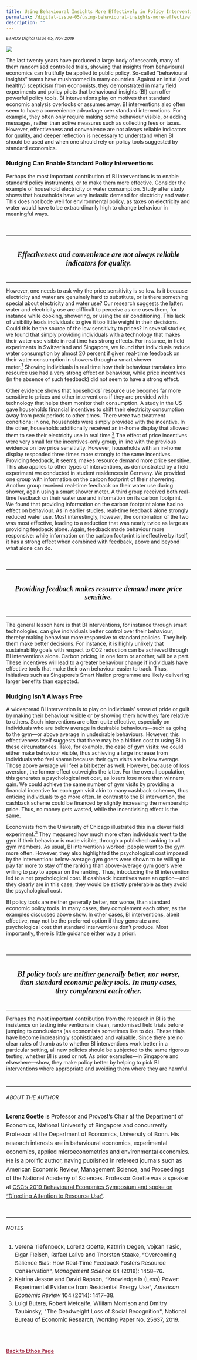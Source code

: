 ```yaml
---
title: Using Behavioural Insights More Effectively in Policy Interventions
permalink: /digital-issue-05/using-behavioural-insights-more-effectively-in-policy-interventions/
description: ""
---
```

<style>
	
.break
{
   border-top: 1px solid  black;
   border-bottom: 1px solid black;
	 padding:20px;
	text-align:center;
	margin-top:50px;
}
	
.break1
{
font-family: Georgia;
	font-size:20px;
	font-style: italic;
	font-weight: bold;
}	
	
	
.author p
{
	font-size: 15px;
	line-height:24px;
}
	
.notestop ol li
{
font-size: 15px;
line-height:22px;
}	
	
.notestop1 ol li
{
font-size: 15px;
line-height:22px;
}		
	
.notestop1
{
margin-top:40px;
padding-bottom:30px;
padding-top:30px;	
border-top: 1px solid black;

}			
	
.notestop2 ol li
{
font-size: 16px;
line-height:32px;
}			

	
	
	
.back a
{
	color: #9f2943;
	font-weight: bold;
}


.author
{
margin-top:40px;
padding-bottom:30px;
border-top: 1px solid black;
border-bottom: 1px solid black;
}		
	
.containerbox {
	background-color: #eceedb;
	border-radius: 10px;
	padding: 5%;
	margin-top: 5%;
	
	}		
	
</style>

<em><small>ETHOS Digital Issue 05, Nov 2019</small></em>
<div class="background-image">
<img src="/images/Ethos_Images/Ethos_Digital_Issue_05/Article%203/D5_Banner_Using%20Behavioural%20Insights.jpg">
</div>


<p>The last twenty years have produced a large body of research, many of them randomised controlled trials, showing that insights from behavioural economics can fruitfully be applied to public policy. So-called “behavioural insights” teams have mushroomed in many countries. Against an initial (and healthy) scepticism from economists, they demonstrated in many field experiments and policy pilots that behavioural insights (BI) can offer powerful policy tools. BI interventions play on motives that standard economic analysis overlooks or assumes away. BI interventions also often seem to have a convenience advantage over standard interventions. For example, they often only require making some behaviour visible, or adding messages, rather than active measures such as collecting fees or taxes. However, effectiveness and convenience are not always reliable indicators for quality, and deeper reflection is necessary to understand when BI should be used and when one should rely on policy tools suggested by standard economics.</p>

<h3>Nudging Can Enable Standard Policy Interventions</h3>

<p>Perhaps the most important contribution of BI interventions is to enable standard policy instruments, or to make them more effective. Consider the example of household electricity or water consumption. Study after study shows that households have very inelastic demand for electricity and water. This does not bode well for environmental policy, as taxes on electricity and water would have to be extraordinarily high to change behaviour in meaningful ways.</p>

<div class="break">

<p class="break1">
Effectiveness and convenience are not always reliable indicators for quality.
</p>

</div>

<p>However, one needs to ask why the price sensitivity is so low. Is it because electricity and water are genuinely hard to substitute, or is there something special about electricity and water use? Our research suggests the latter: water and electricity use are difficult to perceive as one uses them, for instance while cooking, showering, or using the air conditioning. This lack of visibility leads individuals to give it too little weight in their decisions. Could this be the source of the low sensitivity to prices? In several studies, we found that simply providing individuals with a technology that makes their water use visible in real time has strong effects. For instance, in field experiments in Switzerland and Singapore, we found that individuals reduce water consumption by almost 20 percent if given real-time feedback on their water consumption in showers through a smart shower meter.<a href="#notes"><sup>1</sup></a>&nbsp;Showing individuals in real time how their behaviour translates into resource use had a very strong effect on behaviour, while price incentives (in the absence of such feedback) did not seem to have a strong effect.</p>

<p>Other evidence shows that households’ resource use becomes far more sensitive to prices and other interventions if they are provided with technology that helps them monitor their consumption. A study in the US gave households financial incentives to shift their electricity consumption away from peak periods to other times. There were two treatment conditions: in one, households were simply provided with the incentive. In the other, households additionally received an in-home display that allowed them to see their electricity use in real time.<a href="#notes"><sup>2</sup></a>&nbsp;The effect of price incentives were very small for the incentives-only group, in line with the previous evidence on low price sensitivity. However, households with an in-home display responded three times more strongly to the same incentives. Providing feedback, it seems, makes resource demand more price sensitive. This also applies to other types of interventions, as demonstrated by a field experiment we conducted in student residences in Germany. We provided one group with information on the carbon footprint of their showering. Another group received real-time feedback on their water use during shower, again using a smart shower meter. A third group received both real-time feedback on their water use and information on its carbon footprint. We found that providing information on the carbon footprint alone had no effect on behaviour. As in earlier studies, real-time feedback alone strongly reduced water use. Most interestingly, however, the combination of the two was most effective, leading to a reduction that was nearly twice as large as providing feedback alone. Again, feedback made behaviour more responsive: while information on the carbon footprint is ineffective by itself, it has a strong effect when combined with feedback, above and beyond what alone can do.</p>

<div class="break">

<p class="break1">
Providing feedback makes resource demand more price sensitive.
</p>

</div>

<p>The general lesson here is that BI interventions, for instance through smart technologies, can give individuals better control over their behaviour, thereby making behaviour more responsive to standard policies. They help them make better decisions. For instance, it is highly unlikely that sustainability goals with respect to CO2 reduction can be achieved through BI interventions alone. Carbon pricing, in one form or another, will be a part. These incentives will lead to a greater behaviour change if individuals have effective tools that make their own behaviour easier to track. Thus, initiatives such as Singapore’s Smart Nation programme are likely delivering larger benefits than expected.</p>

<h3>Nudging Isn’t Always Free</h3>

<p>A widespread BI intervention is to play on individuals’ sense of pride or guilt by making their behaviour visible or by showing them how they fare relative to others. Such interventions are often quite effective, especially on individuals who are below average in desirable behaviours—such as going to the gym—or above average in undesirable behaviours. However, this effectiveness itself suggests that there may be a hidden cost to using BI in these circumstances. Take, for example, the case of gym visits: we could either make behaviour visible, thus achieving a large increase from individuals who feel shame because their gym visits are below average. Those above average will feel a bit better as well. However, because of loss aversion, the former effect outweighs the latter. For the overall population, this generates a psychological net cost, as losers lose more than winners gain. We could achieve the same number of gym visits by providing a financial incentive for each gym visit akin to many cashback schemes, thus enticing individuals to go more often. In contrast to the BI intervention, the cashback scheme could be financed by slightly increasing the membership price. Thus, no money gets wasted, while the incentivising effect is the same.</p>

<p>Economists from the University of Chicago illustrated this in a clever field experiment.<a href="#notes"><sup>3</sup></a> They measured how much more often individuals went to the gym if their behaviour is made visible, through a published ranking to all gym members. As usual, BI interventions worked: people went to the gym more often. However, they also highlighted the psychological cost imposed by the intervention: below-average gym goers were shown to be willing to pay far more to stay off the ranking than above-average gym goers were willing to pay to appear on the ranking. Thus, introducing the BI intervention led to a net psychological cost. If cashback incentives were an option—and they clearly are in this case, they would be strictly preferable as they avoid the psychological cost.</p>

<p>BI policy tools are neither generally better, nor worse, than standard economic policy tools. In many cases, they complement each other, as the examples discussed above show. In other cases, BI interventions, albeit effective, may not be the preferred option if they generate a net psychological cost that standard interventions don’t produce. Most importantly, there is little guidance either way a priori.</p>

<div class="break">
<p class="break1">
BI policy tools are neither generally better, nor worse, than standard economic policy tools. In many cases, they complement each other.
</p>

</div>

<p>Perhaps the most important contribution from the research in BI is the insistence on testing interventions in clean, randomised field trials before jumping to conclusions (as economists sometimes like to do). These trials have become increasingly sophisticated and valuable. Since there are no clear rules of thumb as to whether BI interventions work better in a particular setting, all new policies should be subjected to the same rigorous testing, whether BI is used or not. As prior examples—in Singapore and elsewhere—show, they make policy better by helping to pick BI interventions where appropriate and avoiding them where they are harmful.</p>

<div class="author">

<h6>ABOUT THE AUTHOR</h6>

<p class="small-text"><strong>Lorenz Goette</strong> is Professor and Provost’s Chair at the Department of Economics, National University of Singapore and concurrently Professor at the Department of Economics, University of Bonn. His research interests are in behavioural economics, experimental economics, applied microeconometrics and environmental economics. He is a prolific author, having published in refereed journals such as American Economic Review, Management Science, and Proceedings of the National Academy of Sciences. Professor Goette was a speaker at <a href="../nudging-pro-social-behaviours.html">CSC’s 2019 Behavioural Economics Symposium and spoke on “Directing Attention to Resource Use”</a>. </p>

</div>

<div class="notestop">
<h6>NOTES</h6>

<ol>
<li class="small-text">Verena Tiefenbeck, Lorenz Goette, Kathrin Degen, Vojkan Tasic, Elgar Fleisch, Rafael Lalive and Thorsten Staake, “Overcoming Salience Bias: How Real-Time Feedback Fosters Resource Conservation”, <em>Management Science</em> 64 (2018): 1458–76.</li>
<li class="small-text">Katrina Jessoe and David Rapson, “Knowledge Is (Less) Power: Experimental Evidence from Residential Energy Use”, <em>American Economic Review</em> 104 (2014): 1417–38.</li>
<li class="small-text">Luigi Butera, Robert Metcalfe, William Morrison and Dmitry Taubinsky, "The Deadweight Loss of Social Recognition", National Bureau of Economic Research, Working Paper No. 25637, 2019.
    </li>
</ol>

</div>


<br>	
<br>
<br>	
<div class="back">
<a href="/ethos/">Back to Ethos Page</a>	
</div>